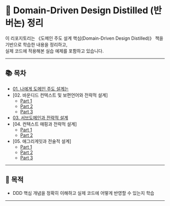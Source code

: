 # 📘 Domain-Driven Design Distilled (반 버논) 정리

이 리포지토리는 《도메인 주도 설계 핵심(Domain-Driven Design Distilled)》 책을 기반으로 학습한 내용을 정리하고,  
실제 코드에 적용해본 실습 예제를 포함하고 있습니다.

---

## 📚 목차

- [01. 나에게 도메인 주도 설계는](chapters/01-what-ddd-means-to-me.md)
- [02. 바운디드 컨텍스트 및 보편언어와 전략적 설계]
   - [Part 1](chapters/02-바운디드컨텍스트와보편언어_PART1.md)
   - [Part 2](chapters/02-바운디드컨텍스트와보편언어_PART2.md)
   - [Part 3](chapters/02-바운디드컨텍스트와보편언어_PART3.md)
- [03. 서브도메인과 전략적 설계](chapters/03-서브도메인과전략적설계.md)
- [04. 컨텍스트 매핑과 전략적 설계]
   - [Part 1](chapters/04-컨텍스트매핑과전략적설계_PART1.md)
   - [Part 2](chapters/04-컨텍스트매핑과전략적설계_PART2.md)
- [05. 애그리게잇과 전술적 설계]
   - [Part 1](chapters/05-애그리게잇과전술적설계_PART1.md)
   - [Part 2](chapters/05-애그리게잇과전술적설계_PART2.md)
   - [Part 3](chapters/05-애그리게잇과전술적설계_PART3.md)

---

## 🧠 목적

- DDD 핵심 개념을 정확히 이해하고 실제 코드에 어떻게 반영할 수 있는지 학습  

---
